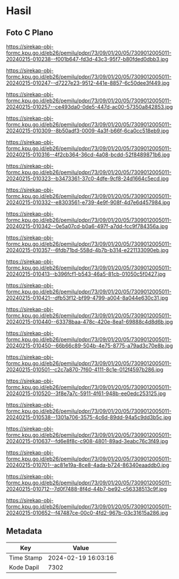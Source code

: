 # Hasil

## Foto C Plano

https://sirekap-obj-formc.kpu.go.id/eb26/pemilu/pdpr/73/09/01/20/05/7309012005011-20240215-010238--f001b647-fd3d-43c3-95f7-b80fded0dbb3.jpg

https://sirekap-obj-formc.kpu.go.id/eb26/pemilu/pdpr/73/09/01/20/05/7309012005011-20240215-010247--d7227e23-9512-441e-8857-6c50dee3f449.jpg

https://sirekap-obj-formc.kpu.go.id/eb26/pemilu/pdpr/73/09/01/20/05/7309012005011-20240215-010257--ce493da0-0de5-447d-ac00-57350a842853.jpg

https://sirekap-obj-formc.kpu.go.id/eb26/pemilu/pdpr/73/09/01/20/05/7309012005011-20240215-010309--8b50adf3-0009-4a3f-b66f-6ca0cc518eb9.jpg

https://sirekap-obj-formc.kpu.go.id/eb26/pemilu/pdpr/73/09/01/20/05/7309012005011-20240215-010316--4f2cb364-36cd-4a08-bcdd-52f8489871b6.jpg

https://sirekap-obj-formc.kpu.go.id/eb26/pemilu/pdpr/73/09/01/20/05/7309012005011-20240215-010323--b3473361-37c0-4dfe-9cf8-24d1664c5ecd.jpg

https://sirekap-obj-formc.kpu.go.id/eb26/pemilu/pdpr/73/09/01/20/05/7309012005011-20240215-010332--e8303561-e739-4e9f-908f-4d7e6d457984.jpg

https://sirekap-obj-formc.kpu.go.id/eb26/pemilu/pdpr/73/09/01/20/05/7309012005011-20240215-010342--0e5a07cd-b0a6-497f-a7dd-fcc9f784356a.jpg

https://sirekap-obj-formc.kpu.go.id/eb26/pemilu/pdpr/73/09/01/20/05/7309012005011-20240215-010357--6fdb71bd-558d-4b7b-b314-e221133090eb.jpg

https://sirekap-obj-formc.kpu.go.id/eb26/pemilu/pdpr/73/09/01/20/05/7309012005011-20240215-010413--b396fcf1-b543-46a5-81cb-01050c5f0427.jpg

https://sirekap-obj-formc.kpu.go.id/eb26/pemilu/pdpr/73/09/01/20/05/7309012005011-20240215-010421--dfb53f12-bf99-4799-a004-8a044e630c31.jpg

https://sirekap-obj-formc.kpu.go.id/eb26/pemilu/pdpr/73/09/01/20/05/7309012005011-20240215-010440--63378baa-478c-420e-8ea1-69888c4d8d6b.jpg

https://sirekap-obj-formc.kpu.go.id/eb26/pemilu/pdpr/73/09/01/20/05/7309012005011-20240215-010450--66b66c89-504b-4e75-8775-a79ad3c70e8b.jpg

https://sirekap-obj-formc.kpu.go.id/eb26/pemilu/pdpr/73/09/01/20/05/7309012005011-20240215-010501--c2c7a870-7f60-4111-8c1e-012f4597b286.jpg

https://sirekap-obj-formc.kpu.go.id/eb26/pemilu/pdpr/73/09/01/20/05/7309012005011-20240215-010520--3f8e7a7c-5911-4f61-948b-ee0edc253125.jpg

https://sirekap-obj-formc.kpu.go.id/eb26/pemilu/pdpr/73/09/01/20/05/7309012005011-20240215-010538--1301a706-3575-4c6d-89dd-94a5c9dd3b5c.jpg

https://sirekap-obj-formc.kpu.go.id/eb26/pemilu/pdpr/73/09/01/20/05/7309012005011-20240215-010637--fd6e8f8c-c908-4801-89ad-3eabc76c3f49.jpg

https://sirekap-obj-formc.kpu.go.id/eb26/pemilu/pdpr/73/09/01/20/05/7309012005011-20240215-010701--ac81e19a-8ce8-4ada-b724-86340eaaddb0.jpg

https://sirekap-obj-formc.kpu.go.id/eb26/pemilu/pdpr/73/09/01/20/05/7309012005011-20240215-010712--7d0f7488-8f4d-44b7-be92-c56338513c9f.jpg

https://sirekap-obj-formc.kpu.go.id/eb26/pemilu/pdpr/73/09/01/20/05/7309012005011-20240215-010652--f47487ce-00c0-4fd2-967b-03c31615a286.jpg


## Metadata

| Key        | Value               |
| ---------- | ------------------- |
| Time Stamp | 2024-02-19 16:03:16 |
| Kode Dapil | 7302                |



